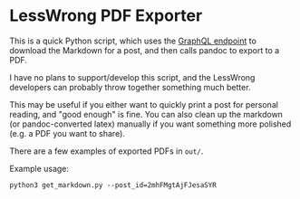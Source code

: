 # LessWrong PDF Exporter

This is a quick Python script, which uses the [GraphQL endpoint](https://www.lesswrong.com/posts/LJiGhpq8w4Badr5KJ/graphql-tutorial-for-lesswrong-and-effective-altruism-forum) to download the Markdown for a post, and then calls pandoc to export to a PDF.

I have no plans to support/develop this script, and the LessWrong developers can probably throw together something much better.

This may be useful if you either want to quickly print a post for personal reading, and "good enough" is fine. You can also clean up the markdown (or pandoc-converted latex) manually if you want something more polished (e.g. a PDF you want to share).

There are a few examples of exported PDFs in `out/`.

Example usage:
```
python3 get_markdown.py --post_id=2mhFMgtAjFJesaSYR
```
